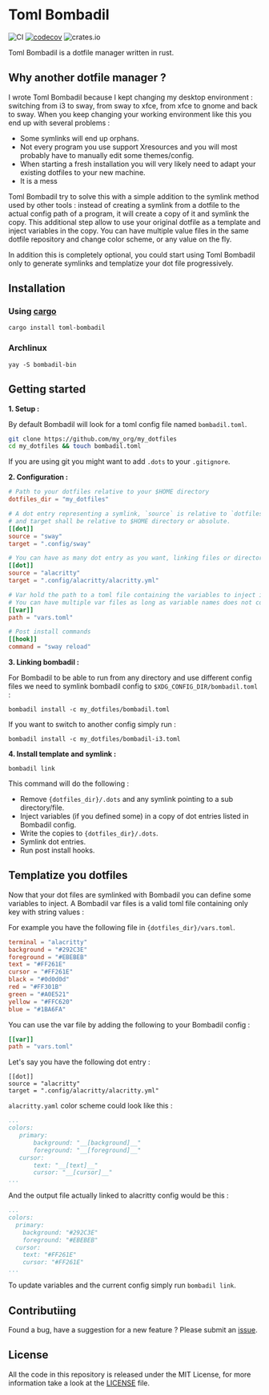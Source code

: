 # Toml Bombadil 
![CI](https://github.com/oknozor/toml-bombadil/workflows/CI/badge.svg?branch=master)
[![codecov](https://codecov.io/gh/oknozor/toml-bombadil/branch/master/graph/badge.svg)](https://codecov.io/gh/oknozor/toml-bombadil)
![crates.io](https://img.shields.io/crates/v/toml-bombadil.svg)

Toml Bombadil is a dotfile manager written in rust. 

##  Why another dotfile manager ? 

I wrote Toml Bombadil because I kept changing my desktop environment : 
switching from i3 to sway, from sway to xfce, from xfce to gnome and back to sway.
When you keep changing your working environment like this you end up with several problems : 
- Some symlinks will end up orphans. 
- Not every program you use support Xresources and you will most probably have to manually edit some themes/config. 
- When starting a fresh installation you will very likely need to adapt your existing dotfiles to your new machine.
- It is a mess 

Toml Bombadil try to solve this with a simple addition to the symlink method used by other tools : instead of creating 
a symlink from a dotfile to the actual config path of a program, it will create a copy of it and symlink the copy. 
This additional step allow to use your original dotfile as a template and inject variables in the copy. 
You can have multiple value files in the same dotfile repository and change color scheme, or any value on the fly.

In addition this is completely optional, you could start using Toml Bombadil only to generate symlinks and templatize 
your dot file progressively. 

## Installation 

### Using [cargo](https://doc.rust-lang.org/cargo/)

```shell script
cargo install toml-bombadil
```

### Archlinux 
```shell script
yay -S bombadil-bin
```

## Getting started

**1. Setup :** 

By default Bombadil will look for a toml config file named `bombadil.toml`.

```sh
git clone https://github.com/my_org/my_dotfiles
cd my_dotfiles && touch bombadil.toml
```

If you are using git you might want to add `.dots` to your `.gitignore`. 

**2. Configuration :**

```toml
# Path to your dotfiles relative to your $HOME directory
dotfiles_dir = "my_dotfiles"

# A dot entry representing a symlink, `source` is relative to `dotfiles_dir` 
# and target shall be relative to $HOME directory or absolute.
[[dot]]
source = "sway"
target = ".config/sway"

# You can have as many dot entry as you want, linking files or directories
[[dot]]
source = "alacritty"
target = ".config/alacritty/alacritty.yml"

# Var hold the path to a toml file containing the variables to inject in your templatize dotfiles
# You can have multiple var files as long as variable names does not colide. 
[[var]]
path = "vars.toml"

# Post install commands
[[hook]]
command = "sway reload"
```

**3. Linking bombadil :**

For Bombadil to be able to run from any directory and use different config files we need to symlink bombadil config to 
`$XDG_CONFIG_DIR/bombadil.toml` : 

```shell script
bombadil install -c my_dotfiles/bombadil.toml
```

If you want to switch to another config simply run : 
```shell script
bombadil install -c my_dotfiles/bombadil-i3.toml
```

**4. Install template and symlink :**

```shell script
bombadil link
```

This command will do the following : 
- Remove `{dotfiles_dir}/.dots` and any symlink pointing to a sub directory/file.
- Inject variables (if you defined some) in a copy of dot entries listed in Bombadil config.
- Write the copies to `{dotfiles_dir}/.dots`.
- Symlink dot entries.
- Run post install hooks.

## Templatize you dotfiles

Now that your dot files are symlinked with Bombadil you can define some variables to inject. A Bombadil var files
is a valid toml file containing only key with string values : 

For example you have the following file in `{dotfiles_dir}/vars.toml`.

```toml
terminal = "alacritty"
background = "#292C3E"
foreground = "#EBEBEB"
text = "#FF261E"
cursor = "#FF261E"
black = "#0d0d0d"
red = "#FF301B"
green = "#A0E521"
yellow = "#FFC620"
blue = "#1BA6FA"
```

You can use the var file by adding the following to your Bombadil config : 
```toml
[[var]]
path = "vars.toml"
```

Let's say you have the following dot entry : 
```
[[dot]]
source = "alacritty"
target = ".config/alacritty/alacritty.yml"
```

`alacritty.yaml` color scheme could look like this : 
```yaml
...
colors:
   primary:
       background: "__[background]__"
       foreground: "__[foreground]__"
   cursor:
       text: "__[text]__"
       cursor: "__[cursor]__"
...
```

And the output file actually linked to alacritty config would be this :

```yaml
...
colors:
  primary:
    background: "#292C3E"
    foreground: "#EBEBEB"
  cursor:
    text: "#FF261E"
    cursor: "#FF261E"
...
```

To update variables and the current config simply run `bombadil link`.

## Contributiing

Found a bug, have a suggestion for a new feature ? Please submit an [issue](https://github.com/oknozor/toml-bombadil/issues). 

## License

All the code in this repository is released under the MIT License, for more information take a look at the [LICENSE](LICENSE) file.





